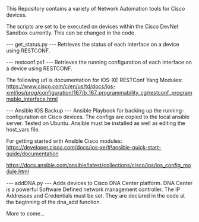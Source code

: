 This Repository contains a variety of Network Automation tools for Cisco devices.

The scripts are set to be executed on devices within the Cisco DevNet Sandbox currently. This can be changed in the code. 



--- get_status.py ---
Retrieves the status of each interface on a device using RESTCONF.


--- restconf.ps1 ---
Retrieves the running configuration of each interface on a device using RESTCONF.

The following url is documentation for IOS-XE RESTConf Yang Modules:
https://www.cisco.com/c/en/us/td/docs/ios-xml/ios/prog/configuration/167/b_167_programmability_cg/restconf_programmable_interface.html



--- Ansible IOS Backup ---
Ansible Playbook for backing up the running-configuration on Cisco devices.
The configs are copied to the local ansible server.
Tested on Ubuntu. Ansible must be installed as well as editing the host_vars file.

For getting started with Ansible Cisco modules:
https://developer.cisco.com/docs/ios-xe/#!ansible-quick-start-guide/documentation

https://docs.ansible.com/ansible/latest/collections/cisco/ios/ios_config_module.html


--- addDNA.py ---
Adds devices to Cisco DNA Center platform. DNA Center is a powerful Software Defined network management controller.
The IP Addresses and Credentials must be set. They are declared in the code at the beginning of the dna_add function.


More to come...

